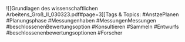 
![[Grundlagen des wissenschaftlichen Arbeitens_Groß_II_030323.pdf#page=3]]Tags & Topics:
   #AnstzePlanen
   #Planungsphase
   #Messungenhaben
   #MessungenMessungen
   #beschlossenenBewertungsoption
   #Konsultieren
   #Sammeln
   #Entwurfs
   #beschlossenenbewertungsoptionen
   #Forscher